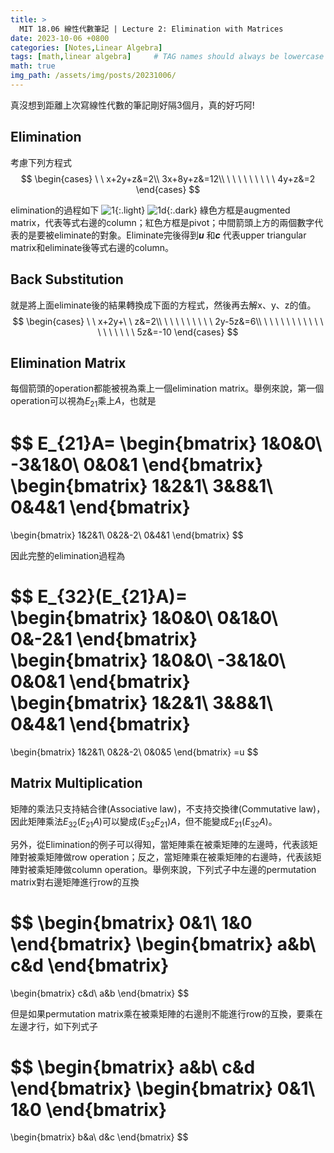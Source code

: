 ```yaml
---
title: > 
  MIT 18.06 線性代數筆記 | Lecture 2: Elimination with Matrices
date: 2023-10-06 +0800
categories: [Notes,Linear Algebra]
tags: [math,linear algebra]     # TAG names should always be lowercase
math: true
img_path: /assets/img/posts/20231006/
---
```


真沒想到距離上次寫線性代數的筆記剛好隔3個月，真的好巧阿!

## Elimination
考慮下列方程式
$$
\begin{cases}
\ \ x+2y+z&=2\\
3x+8y+z&=12\\
\ \ \ \ \ \ \ \ \ 4y+z&=2
\end{cases}
$$

elimination的過程如下
![1](1.png){:.light}
![1d](1d.png){:.dark}
綠色方框是augmented matrix，代表等式右邊的column；紅色方框是pivot；中間箭頭上方的兩個數字代表的是要被eliminate的對象。Eliminate完後得到***u*** 和***c*** 代表upper triangular matrix和eliminate後等式右邊的column。

## Back Substitution
就是將上面eliminate後的結果轉換成下面的方程式，然後再去解x、y、z的值。
$$
\begin{cases}
\ \ x+2y+\ \ z&=2\\
\ \ \ \ \ \ \ \ \ 2y-5z&=6\\
\ \ \ \ \ \ \ \ \ \ \ \ \ \ \ \ \ \ 5z&=-10
\end{cases}
$$

## Elimination Matrix

每個箭頭的operation都能被視為乘上一個elimination matrix。舉例來說，第一個operation可以視為$E_{21}$乘上$A$，也就是

$$
E_{21}A=
\begin{bmatrix}
1&0&0\\
-3&1&0\\
0&0&1
\end{bmatrix}
\begin{bmatrix}
1&2&1\\
3&8&1\\
0&4&1
\end{bmatrix}
=
\begin{bmatrix}
1&2&1\\
0&2&-2\\
0&4&1
\end{bmatrix}
$$

因此完整的elimination過程為

$$
E_{32}(E_{21}A)=
\begin{bmatrix}
1&0&0\\
0&1&0\\
0&-2&1
\end{bmatrix}
\begin{bmatrix}
1&0&0\\
-3&1&0\\
0&0&1
\end{bmatrix}
\begin{bmatrix}
1&2&1\\
3&8&1\\
0&4&1
\end{bmatrix}
=
\begin{bmatrix}
1&2&1\\
0&2&-2\\
0&0&5
\end{bmatrix}
=u
$$

## Matrix Multiplication

矩陣的乘法只支持結合律(Associative law)，不支持交換律(Commutative law)，因此矩陣乘法$E_{32}(E_{21}A)$可以變成$(E_{32}E_{21})A$，但不能變成$E_{21}(E_{32}A)$。

另外，從Elimination的例子可以得知，當矩陣乘在被乘矩陣的左邊時，代表該矩陣對被乘矩陣做row operation；反之，當矩陣乘在被乘矩陣的右邊時，代表該矩陣對被乘矩陣做column operation。舉例來說，下列式子中左邊的permutation matrix對右邊矩陣進行row的互換

$$
\begin{bmatrix}
0&1\\
1&0
\end{bmatrix}
\begin{bmatrix}
a&b\\
c&d
\end{bmatrix}
=
\begin{bmatrix}
c&d\\
a&b
\end{bmatrix}
$$

但是如果permutation matrix乘在被乘矩陣的右邊則不能進行row的互換，要乘在左邊才行，如下列式子

$$
\begin{bmatrix}
a&b\\
c&d
\end{bmatrix}
\begin{bmatrix}
0&1\\
1&0
\end{bmatrix}
=
\begin{bmatrix}
b&a\\
d&c
\end{bmatrix}
$$